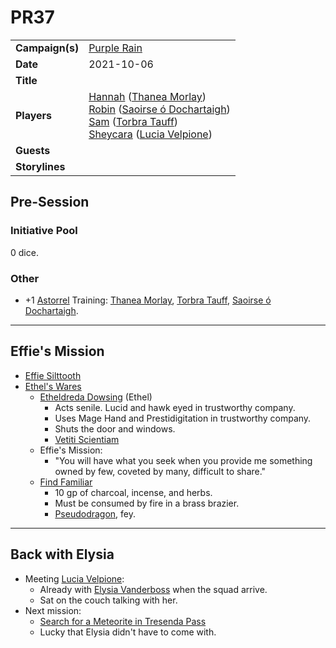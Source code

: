 # PR37

|||
| --- | --- |
| **Campaign(s)** | [Purple Rain](../campaigns/C1-purple-rain.md) | session.3
| **Date** | 2021-10-06 |
| **Title** | |
| **Players** | [Hannah](../players/hannah.md) ([Thanea Morlay](../characters/thanea-morlay.md))<br>[Robin](../players/robin.md) ([Saoirse ó Dochartaigh](../characters/saoirse-o-dochartaigh.md))<br>[Sam](../players/sam.md) ([Torbra Tauff](../characters/torbra-tauff.md))<br>[Sheycara](../players/sheycara.md) ([Lucia Velpione](../characters/lucia-velpione.md)) |
| **Guests** | |
| **Storylines** | |

## Pre-Session

### Initiative Pool

0 dice.

### Other

- +1 [Astorrel](../organisations/astorrel/astorrel.md) Training: [Thanea Morlay](../characters/thanea-morlay.md), [Torbra Tauff](../characters/torbra-tauff.md), [Saoirse ó Dochartaigh](../characters/saoirse-o-dochartaigh.md).

---

## Effie's Mission

- [Effie Silttooth](../characters/effie-silttooth.md)
- [Ethel's Wares](../places/buildings/shops/ethels-wares.md)
  - [Etheldreda Dowsing](../characters/etheldreda-dowsing.md) (Ethel)
    - Acts senile. Lucid and hawk eyed in trustworthy company.
    - Uses Mage Hand and Prestidigitation in trustworthy company.
    - Shuts the door and windows.
    - [Vetiti Scientiam](../organisations/vetiti-scientiam.md)
  - Effie's Mission:
    - "You will have what you seek when you provide me something owned by few, coveted by many, difficult to share."
  - [Find Familiar](https://www.dndbeyond.com/spells/find-familiar)
    - 10 gp of charcoal, incense, and herbs.
    - Must be consumed by fire in a brass brazier.
    - [Pseudodragon](https://www.dndbeyond.com/monsters/pseudodragon), fey.

---

## Back with Elysia

- Meeting [Lucia Velpione](../characters/lucia-velpione.md):
  - Already with [Elysia Vanderboss](../characters/elysia-vanderboss.md) when the squad arrive.
  - Sat on the couch talking with her.
- Next mission:
  - [Search for a Meteorite in Tresenda Pass](../storylines/upcoming/search-for-a-meteorite-in-tresenda-pass.md)
  - Lucky that Elysia didn't have to come with.
